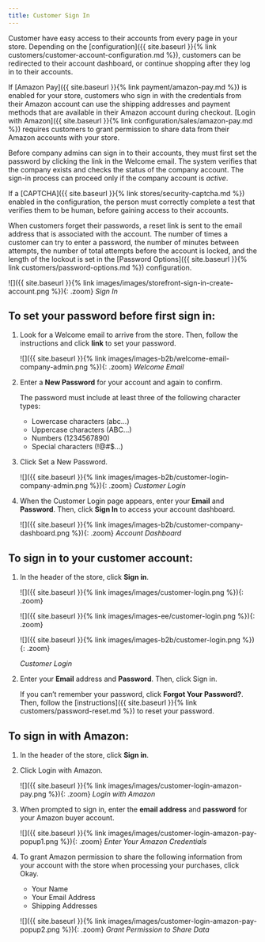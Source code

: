 ```yaml
---
title: Customer Sign In
---
```


Customer have easy access to their accounts from every page in your store. Depending on the [configuration]({{ site.baseurl }}{% link customers/customer-account-configuration.md %}), customers can be redirected to their account dashboard, or continue shopping after they log in to their accounts.

If [Amazon Pay]({{ site.baseurl }}{% link payment/amazon-pay.md %}) is enabled for your store, customers who sign in with the credentials from their Amazon account can use the shipping addresses and payment methods that are available in their Amazon account during checkout. [Login with Amazon]({{ site.baseurl }}{% link configuration/sales/amazon-pay.md %}) requires customers to grant permission to share data from their Amazon accounts with your store.

<!--{% if "Default.B2B Only" contains site.edition %}-->
Before company admins can sign in to their accounts, they must first set the password by clicking the link in the Welcome email. The system verifies that the company exists and checks the status of the company account. The sign-in process can proceed only if the company account is _active_.

<!--{% endif %}-->
If a [CAPTCHA]({{ site.baseurl }}{% link stores/security-captcha.md %}) enabled in the configuration, the person must correctly complete a test that verifies them to be human, before gaining access to their accounts.

When customers forget their passwords, a reset link is sent to the email address that is associated with the account. The number of times a customer can try to enter a password, the number of minutes between attempts, the number of total attempts before the account is locked, and the length of the lockout is set in the [Password Options]({{ site.baseurl }}{% link customers/password-options.md %}) configuration.

![]({{ site.baseurl }}{% link images/images/storefront-sign-in-create-account.png %}){: .zoom}
_Sign In_
<!--{% if "Default.B2B Only" contains site.edition %}-->

## To set your password before first sign in:

1. Look for a Welcome email to arrive from the store. Then, follow the instructions and click **link** to set your password.

    ![]({{ site.baseurl }}{% link images/images-b2b/welcome-email-company-admin.png %}){: .zoom}
    _Welcome Email_

1. Enter a **New Password** for your account and again to confirm.

    The password must include at least three of the following character types:

      - Lowercase characters (abc...)
      - Uppercase characters (ABC...)
      - Numbers (1234567890)
      - Special characters (!@#$...)

1. Click <span class="btn">Set a New Password</span>.

    ![]({{ site.baseurl }}{% link images/images-b2b/customer-login-company-admin.png %}){: .zoom}
    _Customer Login_

1. When the Customer Login page appears, enter your **Email** and **Password**. Then, click **Sign In** to access your account dashboard.

    ![]({{ site.baseurl }}{% link images/images-b2b/customer-company-dashboard.png %}){: .zoom}
    _Account Dashboard_
<!--{% endif %}-->

## To sign in to your customer account:

1. In the header of the store, click **Sign in**.

    <!--{% if "Default.CE Only" contains site.edition %}-->
    ![]({{ site.baseurl }}{% link images/images/customer-login.png %}){: .zoom}
    <!--{% endif %}-->
    <!--{% if "Default.EE Only" contains site.edition %}-->
    ![]({{ site.baseurl }}{% link images/images-ee/customer-login.png %}){: .zoom}
    <!--{% endif %}-->
    <!--{% if "Default.B2B Only" contains site.edition %}-->
    ![]({{ site.baseurl }}{% link images/images-b2b/customer-login.png %}){: .zoom}
    <!--{% endif %}-->
    _Customer Login_

1. Enter your **Email** address and **Password**. Then, click <span class="btn">Sign in</span>.

    If you can’t remember your password, click **Forgot Your Password?**. Then, follow the [instructions]({{ site.baseurl }}{% link customers/password-reset.md %}) to reset your password.

## To sign in with Amazon:

1. In the header of the store, click **Sign in**.

1. Click <span class="btn">Login with Amazon</span>.

    ![]({{ site.baseurl }}{% link images/images/customer-login-amazon-pay.png %}){: .zoom}
    _Login with Amazon_

1. When prompted to sign in, enter the **email address** and **password** for your Amazon buyer account.

    ![]({{ site.baseurl }}{% link images/images/customer-login-amazon-pay-popup1.png %}){: .zoom}
    _Enter Your Amazon Credentials_

1. To grant Amazon permission to share the following information from your account with the store when processing your purchases, click <span class="btn">Okay</span>.

    - Your Name
    - Your Email Address
    - Shipping Addresses

    ![]({{ site.baseurl }}{% link images/images/customer-login-amazon-pay-popup2.png %}){: .zoom}
    _Grant Permission to Share Data_
